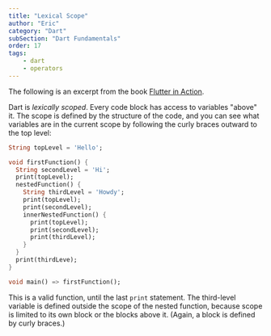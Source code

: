 ```yaml
---
title: "Lexical Scope"
author: "Eric"
category: "Dart"
subSection: "Dart Fundamentals"
order: 17
tags:
    - dart
    - operators
---
```


<div class='aside'>
The following is an excerpt from the book <a href="https://www.manning.com/books/flutter-in-action">Flutter in Action</a>.
</div>

Dart is _lexically scoped_. Every code block has access to variables "above" it. The scope is defined by the structure of the code, and you can see what variables are in the current scope by following the curly braces outward to the top level:

<!-- TODO: add diagram -->

```dart
String topLevel = 'Hello';

void firstFunction() {
  String secondLevel = 'Hi';
  print(topLevel);
  nestedFunction() {
    String thirdLevel = 'Howdy';
    print(topLevel);
    print(secondLevel);
    innerNestedFunction() {
      print(topLevel);
      print(secondLevel);
      print(thirdLevel);
    }
  }
  print(thirdLeve);
}

void main() => firstFunction();
```

This is a valid function, until the last `print` statement. The third-level variable is defined outside the scope of the nested function, because scope is limited to its own block or the blocks above it. (Again, a block is defined by curly braces.)
